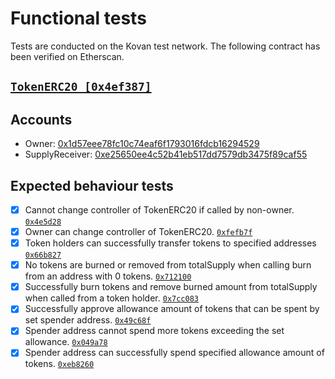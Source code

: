 # Functional tests
Tests are conducted on the Kovan test network. The following contract has been verified on Etherscan.

## [`TokenERC20 [0x4ef387]`](https://kovan.etherscan.io/address/0x4ef38712dd42b22c7e5a02b757f2209ed57ab5c1#code)

## Accounts

* Owner: [0x1d57eee78fc10c74eaf6f1793016fdcb16294529](https://kovan.etherscan.io/address/0x1d57eee78fc10c74eaf6f1793016fdcb16294529)
* SupplyReceiver: [0xe25650ee4c52b41eb517dd7579db3475f89caf55](https://kovan.etherscan.io/address/0xe25650ee4c52b41eb517dd7579db3475f89caf55)

## Expected behaviour tests

- [x] Cannot change controller of TokenERC20 if called by non-owner. [`0x4e5d28`](https://kovan.etherscan.io/tx/0x4e5d28760a14b1b677da038e41b80c9d70262591b17414155bb9aa2ba6253be5)
- [x] Owner can change controller of TokenERC20. [`0xfefb7f`](https://kovan.etherscan.io/tx/0xfefb7f722b3f3bd61c4db2d33ff70f4bc74449d73602d781b53d8315b2d06e85)
- [x] Token holders can successfully transfer tokens to specified addresses [`0x66b827`](https://kovan.etherscan.io/tx/0x66b827eb6483bc403366de91a1fc2d9ef5d90f69aa54d8661d25ec01d61ac882)
- [x] No tokens are burned or removed from totalSupply when calling burn from an address with 0 tokens. [`0x712100`](https://kovan.etherscan.io/tx/0x71210018705055c903cc11425eb491de05ad71e7dd45f6b53d80bec73dd4e234)
- [x] Successfully burn tokens and remove burned amount from totalSupply when called from a token holder. [`0x7cc083`](https://kovan.etherscan.io/tx/0x7cc08361bb1f63cf903ca1a2b9d9cc27e7f0b5091fbfcc428832d12c2c684ef1)
- [x] Successfully approve allowance amount of tokens that can be spent by set spender address. [`0x49c68f`](https://kovan.etherscan.io/tx/0x49c68fe8062dc19be278814ec3e83a89a53560b578f75af669b8750f59969f43)
- [x] Spender address cannot spend more tokens exceeding the set allowance. [`0x049a78`](https://kovan.etherscan.io/tx/0x049a7860db04d9a45dd5ae4e9652f20c11e5d6f67250d815c1219daf0ecb3032)
- [x] Spender address can successfully spend specified allowance amount of tokens. [`0xeb8260`](https://kovan.etherscan.io/tx/0xeb82607c6f9614ece753fea02f395d9a03959eda599102c24602934fde67090a)
